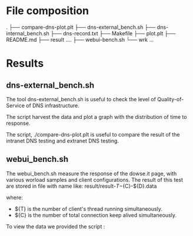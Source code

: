 # File composition

.
├── compare-dns-plot.plt
├── dns-external_bench.sh
├── dns-internal_bench.sh
├── dns-record.txt
├── Makefile
├── plot.plt
├── README.md
├── result
....
├── webui-bench.sh
└── wrk
...


# Results

## dns-external_bench.sh
The tool dns-external_bench.sh is useful to check the level of Quality-of-Service of DNS infrastructure.

The script harvest the data and plot a graph with the distribution of time to response.

The script, ./compare-dns-plot.plt is useful to compare the result of the intranet DNS testing and extranet DNS testing.

## webui_bench.sh

The webui_bench.sh measure the response of the dowse.it page, with various worload samples and client configurations.
The result of this test are stored in file with name like:
 result/result-${T}-${C}-${D}.data

where:
* ${T} is the number of client's thread running simultaneously.
* ${C} is the number of total connection keep alived simultaneously.


To view the data we provided the script : 


